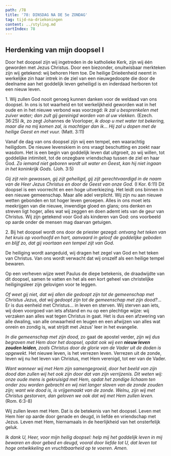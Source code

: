 ```yaml
---
path: /78
title: '78: DINSDAG NA DE 5e ZONDAG'
tag: tijd-na-driekoningen
content: ../styling.md
sortIndex: 78
---
```


## Herdenking van mijn doopsel I

Door het doopsel zijn wij ingetreden in de katholieke Kerk, zijn wij één geworden met Jezus Christus. Door een biezonder, onuitwisbaar merkteken zijn wij getekend: wij behoren Hem toe. De heilige Drieëenheid neemt in werkelijke zin haar intrek in de ziel van een nieuwgedoopte die door de deelname aan het goddelijk leven geheiligd is en inderdaad herboren tot een nieuw leven.

1\. Wij zullen God nooit genoeg kunnen danken voor de weldaad van ons doopsel. In ons is tot waarheid en tot werkelijkheid geworden wat in het oude en in het nieuwe verbond was voorzegd: _Ik zal u besprenkelen met zuiver water; dan zult gij gereinigd worden van al uw vlekken._ (Ezech. 36:25) _Ik,_ zo zegt Johannes de Voorloper, _ik doop u met water tot bekering, maar die na mij komen zal, is machtiger dan ik... Hij zal u dopen met de heilige Geest en met vuur._ (Matt. 3:11)

Vanaf de dag van ons doopsel zijn wij een tempel, een waarachtig heiligdom. De nieuwe levenskiem in ons vraagt beschutting en zoekt naar wasdom. Het is een begin van goddelijk leven dat uitgroeit, zo wij willen, tot goddelijke intimiteit, tot de onzegbare vriendschap tussen de ziel en haar God. _Zo iemand niet geboren wordt uit water en Geest, kan hij niet ingaan in het koninkrijk Gods._ (Joh. 3:5)

_Gij zijt rein gewassen, gij zijt geheiligd, gij zijt gerechtvaardigd in de naam van de Heer Jezus Christus en door de Geest van onze God._ (I Kor. 6:11) Dit doopsel is een voorrecht en een hoge uitverkiezing. Het leidt ons binnen in een nieuwe gemeenschap. Maar alle adel verplicht. Wij zijn nu aan nieuwe wetten gebonden en tot hoger leven geroepen. Alles in ons moet iets meekrijgen van die nieuwe, inwendige gloed en glans; ons denken en streven ligt hoger, alles wat wij zeggen en doen ademt iets van de geur van Christus. Wij zijn getekend voor God als kinderen van God: ons voorbeeld op aarde onder de mensen mag daarvan getuigen.

2\. Bij het doopsel wordt ons door de priester gezegd: _ontvang het teken van het kruis op voorhoofd en hart, aanvaard in geloof de goddelijke geboden en blijf zo, dat gij voortaan een tempel zijt van God_.

De heiliging wordt aangeduid, wij dragen het zegel van God en het teken van Christus. Van ons wordt verwacht dat wij onszelf als een heilige tempel bewaren.

Op een verheven wijze weet Paulus de diepe betekenis, de draadwijdte van dit doopsel, samen te vatten en het als een kort geheel van christelijke heiligingsleer zijn gelovigen voor te leggen.

_Of weet gij niet, dat wij allen die gedoopt zijn tot de gemeenschap met Christus Jezus, dat wij gedoopt zijn tot de gemeenschap met zijn dood?_... Er is dus eenheid met Christus... in leven en sterven. Wij sterven aan iets, wij doen voorgoed van iets afstand en nu op een plechtige wijze: wij verzaken aan alles wat tegen Christus in gaat. Het is dus een afzwering van alle dwaling, van alle onwaarheid en leugen en een afwijzen van alles wat onrein en zondig is, wat strijdt met Jezus' leer in het evangelie.

_In die gemeenschap met zijn dood,_ zo gaat de apostel verder, _zijn wij dus begraven met Hem door het doopsel, opdat ook wij een __nieuw leven zouden leiden__, zoals Christus door de glorie van de Vader uit de doden is opgewekt._ Het nieuwe leven, is het verrezen leven. Verrezen uit de zonde, leven wij nu het leven van Christus, met Hem verenigd, tot eer van de Vader.

_Want wanneer wij met Hem zijn samengegroeid, door het beeld van zijn dood dan zullen wij het ook zijn door dat van zijn verrijzenis. Dit weten wij: onze oude mens is gekruisigd met Hem, opdat het zondige lichaam ten onder zou worden gebracht en wij niet langer slaven van de zonde zouden zijn; want wie dood is, is vrijgemaakt van de zonde. Welnu, zijn wij met Christus gestorven, dan geloven we ook dat wij met Hem zullen leven._ (Rom. 6:3-8)

Wij zullen leven met Hem. Dat is de betekenis van het doopsel. Leven met Hem hier op aarde door genade en deugd, in liefde en vriendschap met Jezus. Leven met Hem, hiernamaals in de heerlijkheid van het onsterfelijk geluk.

_Ik dank U, Heer, voor mijn heilig doopsel: help mij het goddelijk leven in mij bewaren en door gebed en deugd, vooral door liefde tot U, dat leven tot hoge ontwikkeling en vruchtbaarheid op te voeren. Amen._
